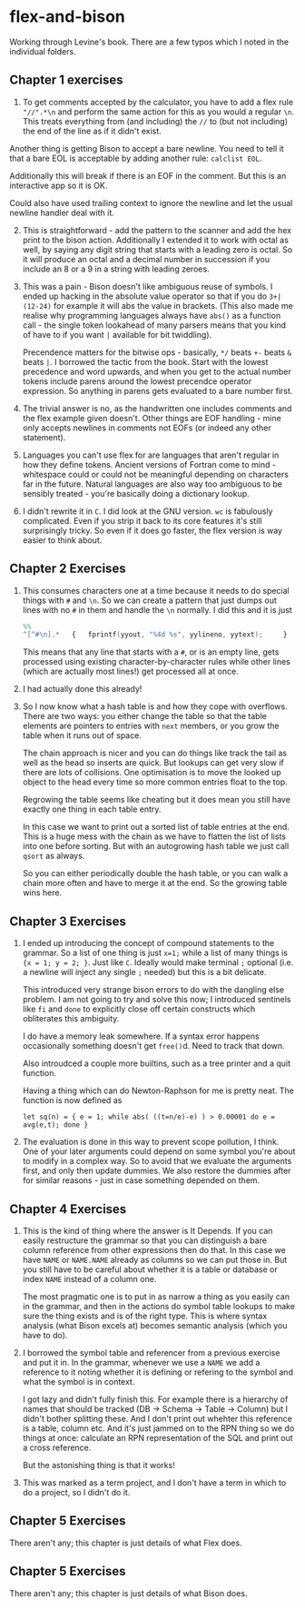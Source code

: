 # flex-and-bison
Working through Levine's book. There are a few typos which I noted in the individual folders.

## Chapter 1 exercises

1. To get comments accepted by the calculator, you have to add a flex rule `"//".*\n` and perform the same action for this as you would a regular `\n`. This treats everything from (and including) the `//` to (but not including) the end of the line as if it didn't exist. 

Another thing is getting Bison to accept a bare newline. You need to tell it that a bare EOL is acceptable by adding another rule: `calclist EOL`. 

Additionally this will break if there is an EOF in the comment. But this is an interactive app so it is OK. 

Could also have used trailing context to ignore the newline and let the usual newline handler deal with it. 

2. This is straightforward - add the pattern to the scanner and add the hex print to the bison action. Additionally I extended it to work with octal as well, by saying any digit string that starts with a leading zero is octal. So it will produce an octal and a decimal number in succession if you include an 8 or a 9 in a string with leading zeroes. 

3. This was a pain - Bison doesn't like ambiguous reuse of symbols. I ended up hacking in the absolute value operator so that if you do `3+|(12-24)` for example it will abs the value in brackets. (This also made me realise why programming languages always have `abs()` as a function call - the single token lookahead of many parsers means that you kind of have to if you want `|` available for bit twiddling). 

    Precendence matters for the bitwise ops - basically, `*/` beats `+-` beats `&` beats `|`. I borrowed the tactic from the book. Start with the lowest precedence and word upwards, and when you get to the actual number tokens include parens around the lowest precendce operator expression. So anything in parens gets evaluated to a bare number first. 

4. The trivial answer is no, as the handwritten one includes comments and the flex example given doesn't. Other things are EOF handling - mine only accepts newlines in comments not EOFs (or indeed any other statement). 

5. Languages you can't use flex for are languages that aren't regular in how they define tokens. Ancient versions of Fortran come to mind - whitespace could or could not be meaningful depending on characters far in the future. Natural languages are also way too ambiguous to be sensibly treated - you're basically doing a dictionary lookup. 

6. I didn't rewrite it in `C`. I did look at the GNU version. `wc` is fabulously complicated. Even if you strip it back to its core features it's still surprisingly tricky. So even if it does go faster, the flex version is way easier to think about. 

## Chapter 2 Exercises

1. This consumes characters one at a time because it needs to do special things with `#` and `\n`. So we can create a pattern that just dumps out lines with no `#` in them and handle the `\n` normally. I did this and it is just

    ````lex
    %%
    ^[^#\n].*   {   fprintf(yyout, "%4d %s", yylineno, yytext);     }
    ````

    This means that any line that starts with a `#`, or is an empty line, gets processed using existing character-by-character rules while other lines (which are actually most lines!) get processed all at once. 

2. I had actually done this already!

3. So I now know what a hash table is and how they cope with overflows. There are two ways: you either change the table so that the table elements are pointers to entries with `next` members, or you grow the table when it runs out of space. 

    The chain approach is nicer and you can do things like track the tail as well as the head so inserts are quick. But lookups can get very slow if there are lots of collisions. One optimisation is to move the looked up object to the head every time so more common entries float to the top. 

    Regrowing the table seems like cheating but it does mean you still have exactly one thing in each table entry. 

    In this case we want to print out a sorted list of table entries at the end. This is a huge mess with the chain as we have to flatten the list of lists into one before sorting. But with an autogrowing hash table we just call `qsort` as always. 

    So you can either periodically double the hash table, or you can walk a chain more often and have to merge it at the end. So the growing table wins here.

## Chapter 3 Exercises

1. I ended up introducing the concept of compound statements to the grammar. So a list of one thing is just `x=1;` while a list of many things is `{x = 1; y = 2; }`. Just like `C`. Ideally would make terminal `;` optional (i.e. a newline will inject any single `;` needed) but this is a bit delicate. 

    This introduced very strange bison errors to do with the dangling else problem. I am not going to try and solve this now; I introduced sentinels like `fi` and `done` to explicitly close off certain constructs which obliterates this ambiguity. 

    I do have a memory leak somewhere. If a syntax error happens occasionally something doesn't get `free()`d. Need to track that down.

    Also introudced a couple more builtins, such as a tree printer and a quit function. 

    Having a thing which can do Newton-Raphson for me is pretty neat. The function is now defined as 

    `let sq(n) = { e = 1; while abs( ((t=n/e)-e) ) > 0.00001 do e = avg(e,t); done }`

2. The evaluation is done in this way to prevent scope pollution, I think. One of your later arguments could depend on some symbol you're about to modify in a complex way. So to avoid that we evaluate the arguments first, and only then update dummies. We also restore the dummies after for similar reasons - just in case something depended on them. 

## Chapter 4 Exercises

1. This is the kind of thing where the answer is It Depends. If you can easily restructure the grammar so that you can distinguish a bare column reference from other expressions then do that. In this case we have `NAME` or `NAME.NAME` already as columns so we can put those in. But you still have to be careful about whether it is a table or database or index `NAME` instead of a column one. 

    The most pragmatic one is to put in as narrow a thing as you easily can in the grammar, and then in the actions do symbol table lookups to make sure the thing exists and is of the right type. This is where syntax analysis (what Bison excels at) becomes semantic analysis (which you have to do). 

2. I borrowed the symbol table and referencer from a previous exercise and put it in. In the grammar, whenever we use a `NAME` we add a reference to it noting whether it is defining or refering to the symbol and what the symbol is in context. 

    I got lazy and didn't fully finish this. For example there is a hierarchy of names that should be tracked (DB -> Schema -> Table -> Column) but I didn't bother splitting these. And I don't print out whehter this reference is a table, column etc. And it's just jammed on to the RPN thing so we do things at once: calculate an RPN representation of the SQL and print out a cross reference. 

    But the astonishing thing is that it works!

3.  This was marked as a term project, and I don't have a term in which to do a project, so I didn't do it. 

## Chapter 5 Exercises

There aren't any; this chapter is just details of what Flex does. 

## Chapter 5 Exercises

There aren't any; this chapter is just details of what Bison does. 